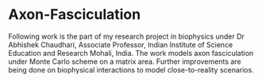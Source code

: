 # Axon-Fasciculation
Following work is the part of my research project in biophysics under Dr Abhishek Chaudhari, Associate Professor, Indian Institute of Science Education and Research Mohali, India. The work models axon fasciculation under Monte Carlo scheme on a matrix area. Further improvements are being done on biophysical interactions to model close-to-reality scenarios.
